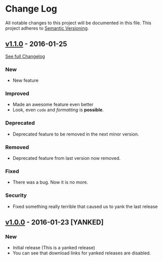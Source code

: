 # Change Log
All notable changes to this project will be documented in this file.
This project adheres to [Semantic Versioning](http://semver.org/).

## [v1.1.0](#) - 2016-01-25
[See full Changelog](#)

### New
- New feature

### Improved
- Made an awesome feature even better
- Look, even `code` and *formatting* is **possible**.

### Deprecated
- Deprecated feature to be removed in the next minor version.

### Removed
- Deprecated feature from last version now removed.

### Fixed
- There was a bug. Now it is no more.

### Security
- Fixed something really terrible that caused us to yank the last release

## [v1.0.0](#) - 2016-01-23 [YANKED]

### New
- Initial release (This is a yanked release)
- You can see that download links for yanked releases are disabled.
